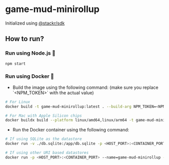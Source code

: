 # game-mud-minirollup

Initialized using [@stackr/sdk](https://www.stackrlabs.xyz/)

## How to run?

### Run using Node.js :rocket:

```bash
npm start
```

### Run using Docker :whale:

- Build the image using the following command: (make sure you replace \`<NPM_TOKEN>\` with the actual value)

```bash
# For Linux
docker build -t game-mud-minirollup:latest . --build-arg NPM_TOKEN=<NPM_TOKEN>

# For Mac with Apple Silicon chips
docker buildx build --platform linux/amd64,linux/arm64 -t game-mud-minirollup:latest . --build-arg NPM_TOKEN=<NPM_TOKEN>
```

- Run the Docker container using the following command:

```bash
# If using SQLite as the datastore
docker run -v ./db.sqlite:/app/db.sqlite -p <HOST_PORT>:<CONTAINER_PORT> --name=game-mud-minirollup -it game-mud-minirollup:latest

# If using other URI based datastores
docker run -p <HOST_PORT>:<CONTAINER_PORT> --name=game-mud-minirollup -it game-mud-minirollup:latest
```

